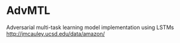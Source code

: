 # AdvMTL
Adversarial multi-task learning model implementation using LSTMs
http://jmcauley.ucsd.edu/data/amazon/
